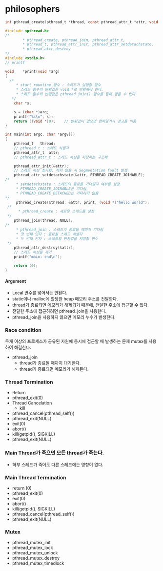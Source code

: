 # philosophers


```C
int pthread_create(pthread_t *thread, const pthread_attr_t *attr, void *(*start_routine)(void *), void *arg);
```

```C
#include <pthread.h>  
/* 
        * pthread_create, pthread_join, pthread_attr_t,
        * pthread_t, pthread_attr_init, pthread_attr_setdetachstate,
        * pthread_attr_destroy
*/
#include <stdio.h>    
// printf

void	*print(void *arg)
{
  /*
	 * start rountine 함수 : 스레드가 실행할 함수
	 * 스레드 함수의 반환값은 void *로 반환해야 한다.
	 * 스레드 함수의 반환값은 pthread_join() 함수를 통해 받을 수 있다.
   */
	char *s;

	s = (char *)arg;
	printf("%s\n", s);
	return ((void *)0);    // 반환값이 없으면 컴파일러가 경고를 띄움
}

int	main(int argc, char *argv[])
{
	pthread_t	thread;
	// pthread_t : 스레드 식별자
	pthread_attr_t	attr;
	// pthread_attr_t : 스레드 속성을 저장하는 구조체

	pthread_attr_init(&attr);
	// 스레드 속성 초기화, 하지 않을 시 Segmentation fault 발생.
	pthread_attr_setdetachstate(&attr, PTHREAD_CREATE_JOINABLE);
/*
	 * setdetachstate : 스레드의 종료를 기다릴지 여부를 설정
	 * PTHREAD_CREATE_JOINABLE은 기다림,
	 * PTHREAD_CREATE_DETACHED는 기다리지 않음
*/
	 pthread_create(&thread, &attr, print, (void *)"hello world");
 /*
	  * pthread_create : 새로운 스레드를 생성
 */
	pthread_join(thread, NULL);
/*
	 * pthread_join : 스레드가 종료될 때까지 기다림
	 * 첫 번째 인자 : 종료될 스레드 식별자
	 * 두 번째 인자 : 스레드의 반환값을 저장할 변수
 */
	pthread_attr_destroy(&attr);
	// 스레드 속성을 제거
	printf("main: end\n");

	return (0);
}
```


#### Argument
- Local 변수를 넣어서는 안된다.
- static이나 malloc에 할당한 heap 메모리 주소를 전달한다.
- thread가 종료되면 메모리가 해제되기 때문에, 전달한 주소에 접근할 수 없다.
- 전달한 주소에 접근하려면 pthread_join을 사용한다.
- pthread_join을 사용하지 않으면 메모리 누수가 발생한다.


### Race condition
두개 이상의 프로세스가 공유된 자원에 동시에 접근할 때 발생하는 문제
mutex를 사용하여 해결한다.

- pthread_join
  - thread가 종료될 때까지 대기한다.
  - thread가 종료되면 메모리가 해제된다.
  

### Thread Termination
- Return
- pthread_exit(0)
- Thread Cancelation
    - kill
- pthread_cancel(pthread_self())
- pthread_exit(NULL)
- exit(0)
- abort()
- kill(getpid(), SIGKILL)
- pthread_exit(NULL)


### Main Thread가 죽으면 모든 thread가 죽는다.
- 하부 스레드가 죽어도 다른 스레드에는 영향이 없다.


### Main Thread Termination
- return (0)
- pthread_exit(0)
- exit(0)
- abort()
- kill(getpid(), SIGKILL)
- pthread_cancel(pthread_self())
- pthread_exit(NULL)


### Mutex
- pthread_mutex_init
- pthread_mutex_lock
- pthread_mutex_unlock
- pthread_mutex_destroy
- pthread_mutex_timedlock